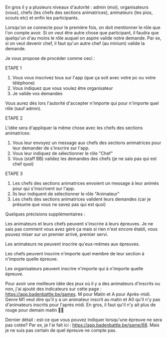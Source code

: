 En gros il y a plusieurs niveaux d'autorité : admin (moi), organisateurs (vous), chefs (les chefs des sections animatrices), animateurs (les pios, scouts etc) et enfin les participants.

Lorsqu'on se connecte pour le première fois, on doit mentionner le rôle que l'on compte avoir. Si on veut être autre chose que participant, il faudra que quelqu'un d'au moins le rôle auquel on aspire valide notre demande. Par ex, si on veut devenir chef, il faut qu'un autre chef (au minium) valide la demande.

Je vous propose de procéder comme ceci :

ETAPE 1

1. Vous vous inscrivez tous sur l'app (que ça soit avec votre pc ou votre téléphone)
2. Vous indiquez que vous voulez être organisateur
3. Je valide vos demandes

Vous aurez dès lors l'autorité d'accepter n'importe qui pour n'importe quel rôle (sauf admin).

ETAPE 2

L'idée sera d'appliquer la même chose avec les chefs des sections animatrices:

1. Vous leur envoyez un message aux chefs des sections animatrices pour leur demander de s'inscrire sur l'app.
2. Vous leur indiquez de sélectionner le rôle "Chef"
3. Vous (staff BB) validez les demandes des chefs (je ne sais pas qui est chef quoi)

ETAPE 3

1. Les chefs des sections animatrices envoient un message à leur animés pour qui s'inscrivent sur l'app.
2. Ils leur indiquent de sélectionner le rôle "Animateur"
3. Les chefs des sections animatrices valident leurs demandes (car je présume que vous ne savez pas qui est quoi)

Quelques précisions supplémentaires :

Les animateurs et leurs chefs peuvent s'inscrire à leurs épreuves. Je ne sais pas comment vous avez géré ça mais si rien n'est encore établi, vous pouvez miser sur un premier arrivé, premier servi.

Les animateurs ne peuvent inscrire qu'eux-mêmes aux épreuves.

Les chefs peuvent inscrire n'importe quel membre de leur section à n'importe quelle épreuve.

Les organisateurs peuvent inscrire n'importe qui à n'importe quelle épreuve.

Pour avoir une meilleure idée des jeux où il y a des animateurs d'inscrits ou non, j'ai ajouté des indicateurs sur cette page : https://app.badenbattle.be/games. M pour Matin et A pour Après-midi. Genre M1 veut dire qu'il y a un animateur inscrit au matin et A0 qu'il n'y pas d'animateurs inscrits pour l'après midi. En gros, il faut qu'il n'y ait plus de rouge pour demain matin 😬😬

Dernier détail : est-ce que vous pouvez indiquer lorsqu'une épreuve ne sera pas cotée? Par ex, je l'ai fait ici : https://app.badenbattle.be/game/68. Mais je ne suis pas certain de quel épreuve ne compte pas.
